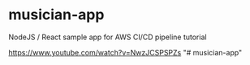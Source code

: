# musician-app
NodeJS / React sample app for AWS CI/CD pipeline tutorial

https://www.youtube.com/watch?v=NwzJCSPSPZs
"# musician-app" 
